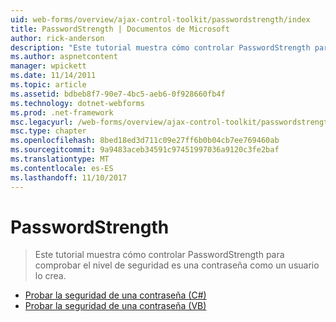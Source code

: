 ```yaml
---
uid: web-forms/overview/ajax-control-toolkit/passwordstrength/index
title: PasswordStrength | Documentos de Microsoft
author: rick-anderson
description: "Este tutorial muestra cómo controlar PasswordStrength para comprobar el nivel de seguridad es una contraseña como un usuario lo crea."
ms.author: aspnetcontent
manager: wpickett
ms.date: 11/14/2011
ms.topic: article
ms.assetid: bdbeb8f7-90e7-4bc5-aeb6-0f928660fb4f
ms.technology: dotnet-webforms
ms.prod: .net-framework
msc.legacyurl: /web-forms/overview/ajax-control-toolkit/passwordstrength
msc.type: chapter
ms.openlocfilehash: 8bed18ed3d711c09e27ff6b0b04cb7ee769460ab
ms.sourcegitcommit: 9a9483aceb34591c97451997036a9120c3fe2baf
ms.translationtype: MT
ms.contentlocale: es-ES
ms.lasthandoff: 11/10/2017
---
```

<a name="passwordstrength"></a>PasswordStrength
====================
> Este tutorial muestra cómo controlar PasswordStrength para comprobar el nivel de seguridad es una contraseña como un usuario lo crea.


- [Probar la seguridad de una contraseña (C#)](testing-the-strength-of-a-password-cs.md)
- [Probar la seguridad de una contraseña (VB)](testing-the-strength-of-a-password-vb.md)
